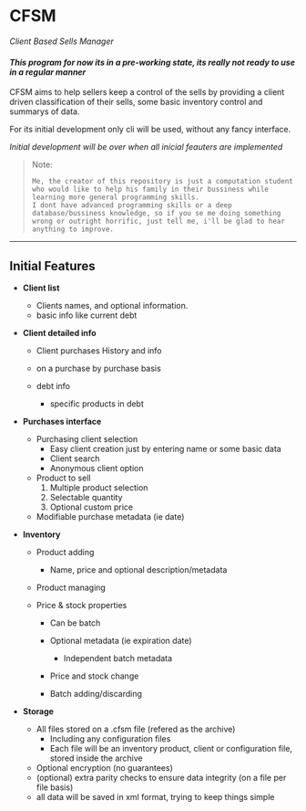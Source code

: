 # CFSM
*Client Based Sells Manager*

#### *This program for now its in a pre-working state, its really not ready to use in a regular manner*

CFSM aims to help sellers keep a control of the sells 
by providing a client driven classification of their sells, 
some basic inventory control and summarys of data.

For its initial development only cli will be used, without 
any fancy interface. 

*Initial development will be over when all inicial 
feauters are implemented*

>Note:
>
>     Me, the creator of this repository is just a computation student who would like to help his family in their bussiness while learning more general programming skills.
>     I dont have advanced programming skills or a deep database/bussiness knowledge, so if you se me doing something wrong or outright horrific, just tell me, i'll be glad to hear anything to improve.
---
## Initial Features

-   **Client list**
    -   Clients names, and optional information.
    -   basic info like current debt

-   **Client detailed info**
    -   Client purchases History and info
    -   on a purchase by purchase basis

    -   debt info
        -   specific products in debt

-   **Purchases interface**
    -   Purchasing client selection
        -   Easy client creation just by entering name or 
            some basic data
        -   Client search
        -   Anonymous client option
    -   Product to sell
        1.   Multiple product selection
        2.   Selectable quantity
        3.   Optional custom price
    - Modifiable purchase metadata (ie date)
    
- **Inventory**
    - Product adding
        - Name, price and optional description/metadata
    -   Product managing
    
     -   Price & stock properties
         -   Can be batch 
         -   Optional metadata (ie expiration date)
             -   Independent batch metadata
    
         -   Price and stock change 
         -   Batch adding/discarding

-   **Storage**
    -   All files stored on a .cfsm file (refered as the 
        archive)
        -   Including any configuration files
        -   Each file will be an inventory product, client 
            or configuration file, stored inside the archive
    -   Optional encryption (no guarantees)
    -   (optional) extra parity checks to ensure data 
        integrity (on a file per file basis)
    -   all data will be saved in xml format, trying to 
        keep things simple